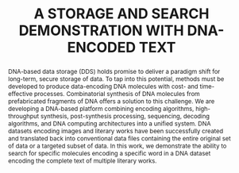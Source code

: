 ---
abstract: DNA-based data storage (DDS) holds promise to deliver a paradigm shift for
  long-term, secure storage of data. To tap into this potential, methods must be developed
  to produce data-encoding DNA molecules with cost- and time-effective processes.  Combinatorial
  synthesis of DNA molecules from prefabricated fragments of DNA offers a solution
  to this challenge.  We are developing a DNA-based platform combining encoding algorithms,
  high-throughput synthesis, post-synthesis processing, sequencing, decoding algorithms,
  and DNA computing architectures into a unified system.  DNA datasets encoding images
  and literary works have been successfully created and translated back into conventional
  data files containing the entire original set of data or a targeted subset of data.  In
  this work, we demonstrate the ability to search for specific molecules encoding
  a specific word in a DNA dataset encoding the complete text of multiple literary
  works.
creators:
- Provencher, Laurel
- Bhatia, Swapnil
- Mihm, Sean
date: null
document_url: https://www.ideals.illinois.edu/items/128326/bitstreams/429017/data.pdf
grand_parent: iPRES
institutions: []
keywords:
- dna
- sustainability
- storage
- search
landing_page_url: https://hdl.handle.net/2142/121123
language: eng
layout: publication
license: CC-BY 4.0 International
notes_url: null
parent: iPRES 2023
presentation_url: null
size: null
source_name: iPRES
title: A STORAGE AND SEARCH DEMONSTRATION WITH DNA-ENCODED TEXT
type: unknown
year: 2023
---